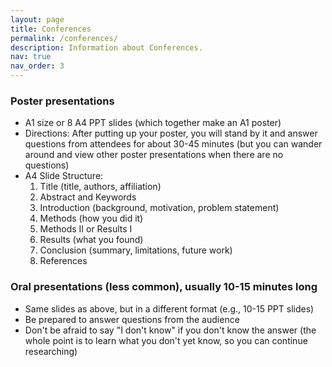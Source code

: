 ```yaml
---
layout: page
title: Conferences
permalink: /conferences/
description: Information about Conferences.
nav: true
nav_order: 3
---
```


### Poster presentations

   - A1 size or 8 A4 PPT slides (which together make an A1 poster)
   - Directions: After putting up your poster, you will stand by it and answer questions from attendees for about 30-45 minutes (but you can wander around and view other poster presentations when there are no questions)
   - A4 Slide Structure:
      1. Title (title, authors, affiliation)
      2. Abstract and Keywords
      3. Introduction (background, motivation, problem statement)
      4. Methods (how you did it)
      5. Methods II or Results I
      6. Results (what you found)
      7. Conclusion (summary, limitations, future work)
      8. References

### Oral presentations (less common), usually 10-15 minutes long

   - Same slides as above, but in a different format (e.g., 10-15 PPT slides)
   - Be prepared to answer questions from the audience
   - Don't be afraid to say "I don't know" if you don't know the answer (the whole point is to learn what you don't yet know, so you can continue researching)
